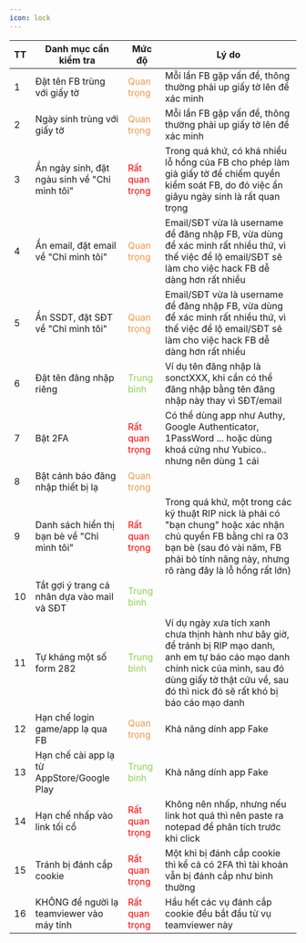 ```yaml
---
icon: lock
---
```


| <center>TT</center> | <center> Danh mục cần kiểm tra </center>      | <center>Mức độ</center>                     | <center>Lý do</center>                                                                                                                                                                                             |
| ------------------- | --------------------------------------------- | ------------------------------------------- | ------------------------------------------------------------------------------------------------------------------------------------------------------------------------------------------------------------------ |
| 1                   | Đặt tên FB trùng với giấy tờ                  | <font color="#f79646">Quan trọng</font>     | Mỗi lần FB gặp vấn đề, thông thường phải up giấy tờ lên để xác minh                                                                                                                                                |
| 2                   | Ngày sinh trùng với giấy tờ                   | <font color="#f79646">Quan trọng</font>     | Mỗi lần FB gặp vấn đề, thông thường phải up giấy tờ lên để xác minh                                                                                                                                                |
| 3                   | Ẩn ngày sinh, đặt ngàu sinh về "Chỉ mình tôi" | <font color="#ff0000">Rất quan trọng</font> | Trong quá khứ, có khá nhiều lỗ hổng của FB cho phép làm giả giấy tờ để chiếm quyền kiểm soát FB, do đó việc ẩn giâyu ngày sinh là rất quan trọng                                                                   |
| 4                   | Ẩn email, đặt email về "Chỉ mình tôi"         | <font color="#f79646">Quan trọng</font>     | Email/SĐT vừa là username để đăng nhập FB, vừa dùng để xác minh rất nhiều thứ, vì thế việc để lộ email/SĐT sẽ làm cho việc hack FB dễ dàng hơn rất nhiều                                                           |
| 5                   | Ẩn SSDT, đặt SĐT về "Chỉ mình tôi"            | <font color="#f79646">Quan trọng</font>     | Email/SĐT vừa là username để đăng nhập FB, vừa dùng để xác minh rất nhiều thứ, vì thế việc để lộ email/SĐT sẽ làm cho việc hack FB dễ dàng hơn rất nhiều                                                           |
| 6                   | Đặt tên đăng nhập riêng                       | <font color="#92d050">Trung bình</font>     | Ví dụ tên đăng nhập là sonctXXX, khi cần có thể đăng nhập bằng tên đăng nhập này thay vì SĐT/email                                                                                                                 |
| 7                   | Bật 2FA                                       | <font color="#ff0000">Rất quan trọng</font> | Có thể dùng app như Authy, Google Authenticator, 1PassWord ... hoặc dùng khoá cứng như Yubico.. nhưng nên dùng 1 cái                                                                                               |
| 8                   | Bật cảnh báo đăng nhập thiết bị lạ            | <font color="#f79646">Quan trọng</font>     |                                                                                                                                                                                                                    |
| 9                   | Danh sách hiển thị bạn bè về "Chỉ mình tôi"   | <font color="#ff0000">Rất quan trọng</font> | Trong quá khứ, một trong các kỹ thuật RIP nick là phải có "bạn chung" hoặc xác nhận chủ quyền FB bằng chỉ ra 03 bạn bè (sau đó vài năm, FB phải bỏ tính năng này, nhưng rõ ràng đây là lỗ hổng rất lớn)            |
| 10                  | Tắt gợi ý trang cá nhân dựa vào mail và SĐT   | <font color="#92d050">Trung bình</font>     |                                                                                                                                                                                                                    |
| 11                  | Tự kháng một số form 282                      | <font color="#92d050">Trung bình</font>     | Ví dụ ngày xưa tích xanh chưa thịnh hành như bây giờ, để tránh bị RIP mạo danh, anh em tự báo cáo mạo danh chính nick của mình, sau đó dùng giấy tờ thật cứu về, sau đó thì nick đó sẽ rất khó bị báo cáo mạo danh |
| 12                  | Hạn chế login game/app lạ qua FB              | <font color="#f79646">Quan trọng</font>     | Khả năng dính app Fake                                                                                                                                                                                             |
| 13                  | Hạn chế cài app lạ từ AppStore/Google Play    | <font color="#92d050">Trung bình</font>     | Khả năng dính app Fake                                                                                                                                                                                             |
| 14                  | Hạn chế nhấp vào link tối cổ                  | <font color="#ff0000">Rất quan trọng</font> | Không nên nhấp, nhưng nếu link hot quá thì nên paste ra notepad để phân tích trước khi click                                                                                                                       |
| 15                  | Tránh bị đánh cắp cookie                      | <font color="#ff0000">Rất quan trọng</font> | Một khi bị đánh cắp cookie thì kể cả có 2FA thì tài khoản vẫn bị đánh cắp như bình thường                                                                                                                          |
| 16                  | KHÔNG để người lạ teamviewer vào máy tính     | <font color="#ff0000">Rất quan trọng</font> | Hầu hết các vụ đánh cắp cookie đều bắt đầu từ vụ teamviewer này                                                                                                                                                    |

